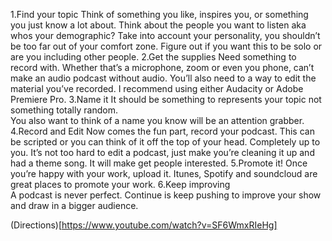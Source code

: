 1.Find your topic
  Think of something you like, inspires you, or something you just know a lot about. Think about the people you want to listen aka whos your demographic?
  Take into account your personality, you shouldn’t be too far out of your comfort zone.
  Figure out if you want this to be solo or are you including other people.
2.Get the supplies 
  Need something to record with. Whether that’s a microphone, zoom or even you phone, can’t make an audio podcast without audio. 
  You’ll also need to a way to edit the material you’ve recorded. I recommend using either Audacity or Adobe Premiere Pro. 
3.Name it
  It should be something to represents your topic not something totally random. 	
  You also want to think of a name you know will be an attention grabber.
4.Record and Edit
  Now comes the fun part, record your podcast.
  This can be scripted or you can think of it off the top of your head. Completely up to you. 
  It’s not too hard to edit a podcast, just make you’re cleaning it up and had a theme song. It will make get people interested.
5.Promote it!
  Once you’re happy with your work, upload it. Itunes, Spotify and soundcloud are great places to promote your work. 
6.Keep improving	
	A podcast is never perfect. Continue is keep pushing to improve your show and draw in a bigger audience. 
	
(Directions)[https://www.youtube.com/watch?v=SF6WmxRIeHg]
